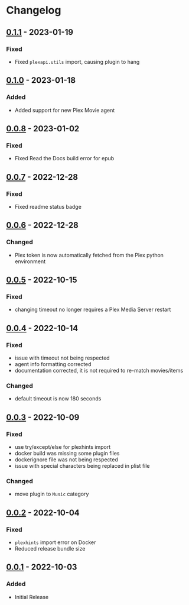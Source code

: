 # Changelog

## [0.1.1] - 2023-01-19
### Fixed
- Fixed `plexapi.utils` import, causing plugin to hang

## [0.1.0] - 2023-01-18
### Added
- Added support for new Plex Movie agent

## [0.0.8] - 2023-01-02
### Fixed
- Fixed Read the Docs build error for epub

## [0.0.7] - 2022-12-28
### Fixed
- Fixed readme status badge

## [0.0.6] - 2022-12-28
### Changed
- Plex token is now automatically fetched from the Plex python environment

## [0.0.5] - 2022-10-15
### Fixed
- changing timeout no longer requires a Plex Media Server restart

## [0.0.4] - 2022-10-14
### Fixed
- issue with timeout not being respected
- agent info formatting corrected
- documentation corrected, it is not required to re-match movies/items
### Changed
- default timeout is now 180 seconds

## [0.0.3] - 2022-10-09
### Fixed
- use try/except/else for plexhints import
- docker build was missing some plugin files
- dockerignore file was not being respected
- issue with special characters being replaced in plist file
### Changed
- move plugin to `Music` category

## [0.0.2] - 2022-10-04
### Fixed
- `plexhints` import error on Docker
- Reduced release bundle size

## [0.0.1] - 2022-10-03
### Added
- Initial Release

[0.0.1]: https://github.com/lizardbyte/themerr-plex/releases/tag/v0.0.1
[0.0.2]: https://github.com/lizardbyte/themerr-plex/releases/tag/v0.0.2
[0.0.3]: https://github.com/lizardbyte/themerr-plex/releases/tag/v0.0.3
[0.0.4]: https://github.com/lizardbyte/themerr-plex/releases/tag/v0.0.4
[0.0.5]: https://github.com/lizardbyte/themerr-plex/releases/tag/v0.0.5
[0.0.6]: https://github.com/lizardbyte/themerr-plex/releases/tag/v0.0.6
[0.0.7]: https://github.com/lizardbyte/themerr-plex/releases/tag/v0.0.7
[0.0.8]: https://github.com/lizardbyte/themerr-plex/releases/tag/v0.0.8
[0.1.0]: https://github.com/lizardbyte/themerr-plex/releases/tag/v0.1.0
[0.1.1]: https://github.com/lizardbyte/themerr-plex/releases/tag/v0.1.1
